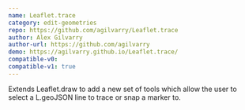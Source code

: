```yaml
---
name: Leaflet.trace
category: edit-geometries
repo: https://github.com/agilvarry/Leaflet.trace
author: Alex Gilvarry
author-url: https://github.com/agilvarry
demo: https://agilvarry.github.io/Leaflet.trace/
compatible-v0:
compatible-v1: true
---
```


Extends Leaflet.draw to add a new set of tools which allow the user to select a L.geoJSON line to trace or snap a marker to. 
